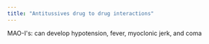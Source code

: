 ```yaml
---
title: "Antitussives drug to drug interactions"
---
```

MAO-I's: can develop hypotension, fever, myoclonic jerk, and coma

